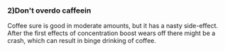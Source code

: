 ### 2)Don't overdo caffeein
Coffee sure is good in moderate amounts, but it has a nasty side-effect. After the first effects of concentration boost wears off there might be a crash, which can result in binge drinking of coffee.